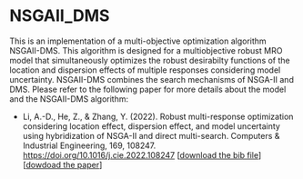 # NSGAII_DMS
This is an implementation of a multi-objective optimization algorithm NSGAII-DMS. This algorithm is designed for a multiobjective robust MRO model that simultaneously 
optimizes the robust desirabilty functions of the location and dispersion effects of multiple responses considering model uncertainty. NSGAII-DMS combines the search mechanisms of NSGA-II and DMS. Please refer to the following paper for more details about the model and the NSGAII-DMS algorithm:

- Li, A.-D., He, Z., & Zhang, Y. (2022). Robust multi-response optimization considering location effect, dispersion effect, and model uncertainty using hybridization of 
NSGA-II and direct multi-search. Computers & Industrial Engineering, 169, 108247. https://doi.org/10.1016/j.cie.2022.108247 [[download the bib file](Li2022Robust.bib)] [[dowdoad the paper](https://andali89.github.io/homepage/pubs/2022_NSGAIIDMS_MRO.pdf)]

